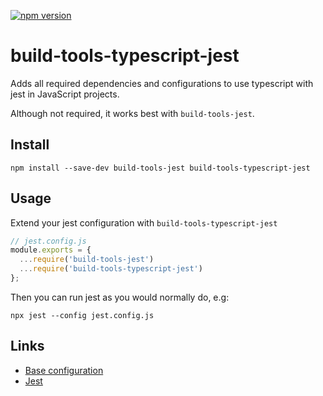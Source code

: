 [![npm version](https://badge.fury.io/js/build-tools-typescript-jest.svg)](https://npmjs.com/package/build-tools-typescript-jest)

# build-tools-typescript-jest

Adds all required dependencies and configurations to use typescript with jest in JavaScript projects.

Although not required, it works best with `build-tools-jest`.

## Install

```
npm install --save-dev build-tools-jest build-tools-typescript-jest
```

## Usage

Extend your jest configuration with `build-tools-typescript-jest`

```javascript
// jest.config.js
module.exports = {
  ...require('build-tools-jest')
  ...require('build-tools-typescript-jest')
};
```

Then you can run jest as you would normally do, e.g:

```
npx jest --config jest.config.js
```

## Links

- [Base configuration](https://github.com/adidas/js-build-tools/tree/master/packages/build-tools-typescript-jest)
- [Jest](https://jestjs.io/)
